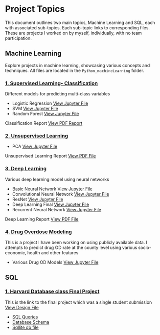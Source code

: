 # **Project Topics**

This document outlines two main topics, Machine Learning and SQL, each with associated sub-topics. Each sub-topic links to corresponding files. These are projects I worked on by myself, individually, with no team participation.

## Machine Learning

Explore projects in machine learning, showcasing various concepts and techniques. All files are located in the `Python_machineLearning` folder.



### <u>1. Supervised Learning- Classification</u>

Different models for predicting multi-class variables

- Logistic Regression [View Jupyter File](Python_machineLearning/capstone1_Classification/logistic_regression.ipynb)
- SVM [View Jupyter File](Python_machineLearning/capstone1_Classification/support_vector_machine.ipynb)
- Random Forest [View Jupyter File](Python_machineLearning/capstone1_Classification/random_forest.ipynb)

Classification Report [View PDF Report](Python_machineLearning/capstone1_Classification/classification_report.pdf)

### <u>2. Unsupervised Learning</u>

- PCA [View Jupyter File](Python_machineLearning/capstone3_Unsupervised_Learning/fashion_mnist_PCA_neural_network.ipynb)

Unsupervised Learning Report [View PDF File](Python_machineLearning/capstone3_Unsupervised_Learning/unsupervised_learning_report.pdf)

### <u>3. Deep Learning</u>

Various deep learning model using neural networks

- Basic Neural Network [View Jupyter File](Python_machineLearning/capstone2_Deep_Learning/basic_neural_network.ipynb)
- Convolutional Neural Network [View Jupyter File](Python_machineLearning/capstone2_Deep_Learning/convolutional_neural_network.ipynb)
- ResNet [View Jupyter File](Python_machineLearning/capstone2_Deep_Learning/resNet_neural_network.ipynb)
- Deep Learning Final [View Jupyter File](Python_machineLearning/capstone2_Deep_Learning/coursera_dl_final.ipynb)
- Recurrent Neural Network [View Jupyter File](Python_machineLearning/capstone2_Deep_Learning/recurrent_nn_test.ipynb)

Deep Learning Report [View PDF File](Python_machineLearning/capstone2_Deep_Learning/deep_learning_report.pdf)

### <u>4. Drug Overdose Modeling</u>

This is a project I have been working on using publicly available data. I attempts to predict drug OD rate at the county level using various socio-economic, health and other features

- Various Drug OD Models [View Jupyter File](Python_machineLearning/drug_od_analysis/python/analyze_drug_od.ipynb)

## SQL


### <u>1. Harvard Database class Final Project</u>
This is the link to the final project which was a single student submission
[View Design File](SQL/harvard_ssp_final/DESIGN.md)
- [SQL Queries](SQL/harvard_ssp_final/queries.sql)
- [Database Schema](SQL/harvard_ssp_final/schema.sql)
- [Sqllite db file](SQL/harvard_ssp_final/project.db)
